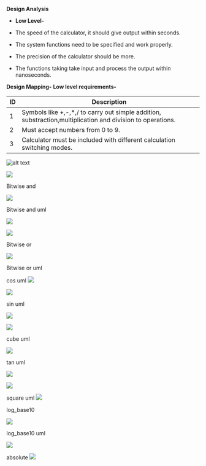 
**Design Analysis**

- **Low Level-**

- The speed of the calculator, it should give output within seconds.
- The system functions need to be specified and work properly.
- The precision of the calculator should be more.
- The functions taking take input and process the output within nanoseconds.

**Design Mapping-**
**Low level requirements-**

| **ID** | **Description** |
| --- | --- |
| 1 | Symbols like +,-,\*,/ to carry out simple addition, substraction,multiplication and division to operations. |
| 2 | Must accept numbers from 0 to 9. |
| 3 | Calculator must be included with different calculation switching modes. |

![alt text](https://github.com/99003550/SDLC-Calculator/blob/main/Design/High%20Level%20Design/Behavioral.png)

![](https://github.com/99003550/SDLC-Calculator/blob/main/Design/Low%20Level%20Design/Bitwiseand/bitwiseand.PNG)


Bitwise and


![](https://github.com/99003550/SDLC-Calculator/blob/main/Design/Low%20Level%20Design/Bitwiseand/bitwise%20and%20uml.PNG)


Bitwise and uml


![](https://github.com/99003550/SDLC-Calculator/blob/main/Design/Low%20Level%20Design/Bitwiseand/bitwise%20and%20uml.PNG)

![](https://github.com/99003550/SDLC-Calculator/blob/main/Design/Low%20Level%20Design/tan%20operation/tan%20function.png)


Bitwise or


![](https://github.com/99003550/SDLC-Calculator/blob/main/Design/Low%20Level%20Design/Bitwiseand/bitwise%20and%20uml.PNG)


Bitwise or uml

cos uml
![](https://github.com/99003550/SDLC-Calculator/blob/main/Design/Low%20Level%20Design/cos%20operation/cos%20uml.png)

![](https://github.com/99003550/SDLC-Calculator/blob/main/Design/Low%20Level%20Design/cos%20operation/cos%20function.png)

sin uml

![](https://github.com/99003550/SDLC-Calculator/blob/main/Design/Low%20Level%20Design/sin%20operation/sin%20function.png)

![](https://github.com/99003550/SDLC-Calculator/blob/main/Design/Low%20Level%20Design/sin%20operation/sinfunction.png)

cube uml

![](https://github.com/99003550/SDLC-Calculator/blob/main/Design/Low%20Level%20Design/square%20and%20cube/cube.jpg)

tan uml

![](https://github.com/99003550/SDLC-Calculator/blob/main/Design/Low%20Level%20Design/tan%20operation/tanuml.png)

![](https://github.com/99003550/SDLC-Calculator/blob/main/Design/Low%20Level%20Design/tan%20operation/tan%20function.png)

square uml
![](https://github.com/99003550/SDLC-Calculator/blob/main/Design/Low%20Level%20Design/square%20and%20cube/square.jpg)

log_base10 

![](https://github.com/99003550/SDLC-Calculator/blob/main/Design/Low%20Level%20Design/logbase10/LOG.png)

log_base10 uml

![](https://github.com/99003550/SDLC-Calculator/blob/main/Design/Low%20Level%20Design/logbase10/log10%20uml.png)

absolute
![](https://github.com/99003550/SDLC-Calculator/tree/main/Design/Low%20Level%20Design/absolute)
